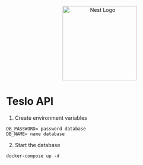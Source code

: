 <p align="center">
  <a href="http://nestjs.com/" target="blank"><img src="https://nestjs.com/img/logo-small.svg" width="200" alt="Nest Logo" /></a>
</p>

# Teslo API

1. Create environment variables

```
DB_PASSWORD= password database
DB_NAME= name database
```


2. Start the database

```
docker-compose up -d
```
